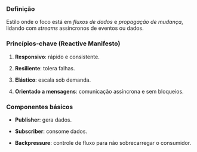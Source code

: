 ### **Definição**  
Estilo onde o foco está em _fluxos de dados_ e _propagação de mudança_, lidando com _streams_ assíncronos de eventos ou dados.

### **Princípios-chave (Reactive Manifesto)**

1. **Responsivo**: rápido e consistente.
    
2. **Resiliente**: tolera falhas.
    
3. **Elástico**: escala sob demanda.
    
4. **Orientado a mensagens**: comunicação assíncrona e sem bloqueios.
    

### **Componentes básicos**

- **Publisher**: gera dados.
    
- **Subscriber**: consome dados.
    
- **Backpressure**: controle de fluxo para não sobrecarregar o consumidor.